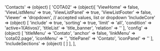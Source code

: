 <!-- IDEAL CONFIGURATION FOR THE MODEL -->

'Contacts' => (object) [
    'COTA02' => (object)[
        'ViewHome' => false,
        'ViewListMenu' => true,
        'ViewListPanel' => true,
        'ViewListFooter' => false,
        'Viewer' => 'dropdown', // accepted values, list or dropdown
        'IncludeCore' => (object) [
            'include' => true,
            'sorting' => true,
            'limit' => 'all',
            'condition' => 'active=1{Ativos}',
            'titleList' => 'title_banner',
            'relation' => ''
        ],
        'config' => (object) [
            'titleMenu' => 'Contato',
            'anchor' =>  false,
            'linkMenu' => 'cota02.page',
            'iconMenu' => '',
            'titlePanel' => 'Contato',
            'iconPanel' => ''
        ],
        'IncludeSections' => (object) [
        ]
    ],
],
